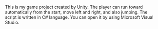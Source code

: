 This is my game project created by Unity.
The player can run toward automatically from the start, move left and right, and also jumping.
The script is written in C# language. You can open it by using Microsoft Visual Studio.

